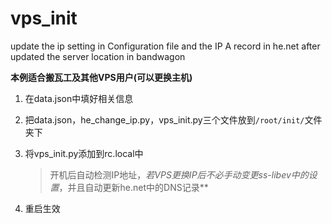 # vps_init
update the ip setting in Configuration file and the IP A record in he.net after updated the server location in bandwagon

**本例适合搬瓦工及其他VPS用户(可以更换主机)**

1.  在data.json中填好相关信息

2.  把data.json，he_change_ip.py，vps_init.py三个文件放到`/root/init/`文件夹下  

3.  将vps_init.py添加到rc.local中

    >   开机后自动检测IP地址，*若VPS更换IP后不必手动变更ss-libev中的设置*，并且自动更新he.net中的DNS记录**

4.  重启生效